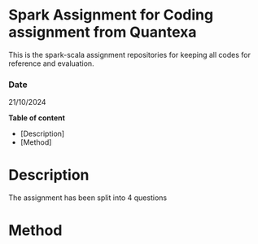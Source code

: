 # Spark Assignment for Coding assignment from Quantexa
This is the spark-scala assignment repositories for keeping all codes for reference and evaluation.

### Date 
21/10/2024

**Table of content**
- [Description]
- [Method]

# Description
The assignment has been split into 4 questions

# Method
